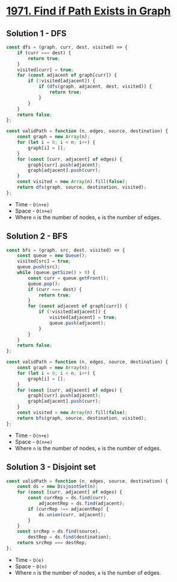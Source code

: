 # [1971. Find if Path Exists in Graph](https://leetcode.com/problems/find-if-path-exists-in-graph/)

## Solution 1 - DFS

```js
const dfs = (graph, curr, dest, visited) => {
    if (curr === dest) {
        return true;
    }
    visited[curr] = true;
    for (const adjacent of graph[curr]) {
        if (!visited[adjacent]) {
            if (dfs(graph, adjacent, dest, visited)) {
                return true;
            }
        }
    }
    return false;
};

const validPath = function (n, edges, source, destination) {
    const graph = new Array(n);
    for (let i = 0; i < n; i++) {
        graph[i] = [];
    }
    for (const [curr, adjacent] of edges) {
        graph[curr].push(adjacent);
        graph[adjacent].push(curr);
    }
    const visited = new Array(n).fill(false);
    return dfs(graph, source, destination, visited);
};
```

-   Time - `O(n+e)`
-   Space - `O(n+e)`
-   Where `n` is the number of nodes, `e` is the number of edges.

## Solution 2 - BFS

```js
const bfs = (graph, src, dest, visited) => {
    const queue = new Queue();
    visited[src] = true;
    queue.push(src);
    while (queue.getSize() > 0) {
        const curr = queue.getFront();
        queue.pop();
        if (curr === dest) {
            return true;
        }
        for (const adjacent of graph[curr]) {
            if (!visited[adjacent]) {
                visited[adjacent] = true;
                queue.push(adjacent);
            }
        }
    }
    return false;
};

const validPath = function (n, edges, source, destination) {
    const graph = new Array(n);
    for (let i = 0; i < n; i++) {
        graph[i] = [];
    }
    for (const [curr, adjacent] of edges) {
        graph[curr].push(adjacent);
        graph[adjacent].push(curr);
    }
    const visited = new Array(n).fill(false);
    return bfs(graph, source, destination, visited);
};
```

-   Time - `O(n+e)`
-   Space - `O(n+e)`
-   Where `n` is the number of nodes, `e` is the number of edges.

## Solution 3 - Disjoint set

```js
const validPath = function (n, edges, source, destination) {
    const ds = new DisjointSet(n);
    for (const [curr, adjacent] of edges) {
        const currRep = ds.find(curr),
            adjacentRep = ds.find(adjacent);
        if (currRep !== adjacentRep) {
            ds.union(curr, adjacent);
        }
    }
    const srcRep = ds.find(source),
        destRep = ds.find(destination);
    return srcRep === destRep;
};
```

-   Time - `O(e)`
-   Space - `O(n)`
-   Where `n` is the number of nodes, `e` is the number of edges.
